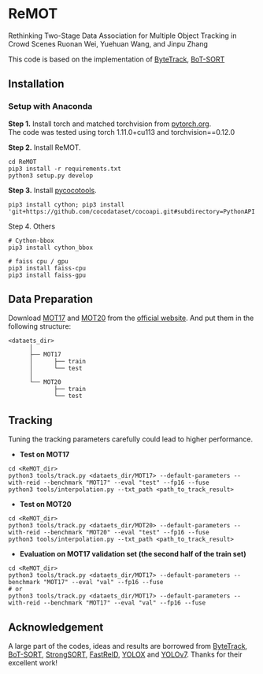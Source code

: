 # ReMOT
Rethinking Two-Stage Data Association for Multiple Object Tracking in Crowd Scenes
Ruonan Wei, Yuehuan Wang, and Jinpu Zhang

This code is based on the implementation of [ByteTrack](https://github.com/ifzhang/ByteTrack), [BoT-SORT](https://github.com/NirAharon/BoT-SORT)
## Installation
 
### Setup with Anaconda

**Step 1.** Install torch and matched torchvision from [pytorch.org](https://pytorch.org/get-started/locally/).<br>
The code was tested using torch 1.11.0+cu113 and torchvision==0.12.0 

**Step 2.** Install ReMOT.
```shell
cd ReMOT
pip3 install -r requirements.txt
python3 setup.py develop
```
**Step 3.** Install [pycocotools](https://github.com/cocodataset/cocoapi).
```shell
pip3 install cython; pip3 install 'git+https://github.com/cocodataset/cocoapi.git#subdirectory=PythonAPI'
```

Step 4. Others
```shell
# Cython-bbox
pip3 install cython_bbox

# faiss cpu / gpu
pip3 install faiss-cpu
pip3 install faiss-gpu
```

## Data Preparation

Download [MOT17](https://motchallenge.net/data/MOT17/) and [MOT20](https://motchallenge.net/data/MOT20/) from the [official website](https://motchallenge.net/). And put them in the following structure:

```
<dataets_dir>
      │
      ├── MOT17
      │      ├── train
      │      └── test    
      │
      └── MOT20
             ├── train
             └── test
```

## Tracking

Tuning the tracking parameters carefully could lead to higher performance.

* **Test on MOT17**

```shell
cd <ReMOT_dir>
python3 tools/track.py <dataets_dir/MOT17> --default-parameters --with-reid --benchmark "MOT17" --eval "test" --fp16 --fuse
python3 tools/interpolation.py --txt_path <path_to_track_result>
```

* **Test on MOT20**

```shell
cd <ReMOT_dir>
python3 tools/track.py <dataets_dir/MOT20> --default-parameters --with-reid --benchmark "MOT20" --eval "test" --fp16 --fuse
python3 tools/interpolation.py --txt_path <path_to_track_result>
```

* **Evaluation on MOT17 validation set (the second half of the train set)**

```shell
cd <ReMOT_dir>
python3 tools/track.py <dataets_dir/MOT17> --default-parameters --benchmark "MOT17" --eval "val" --fp16 --fuse
# or
python3 tools/track.py <dataets_dir/MOT17> --default-parameters --with-reid --benchmark "MOT17" --eval "val" --fp16 --fuse
```

## Acknowledgement

A large part of the codes, ideas and results are borrowed from 
[ByteTrack](https://github.com/ifzhang/ByteTrack), 
[BoT-SORT](https://github.com/NirAharon/BoT-SORT),
[StrongSORT](https://github.com/dyhBUPT/StrongSORT),
[FastReID](https://github.com/JDAI-CV/fast-reid),
[YOLOX](https://github.com/Megvii-BaseDetection/YOLOX) and
[YOLOv7](https://github.com/wongkinyiu/yolov7). 
Thanks for their excellent work!

